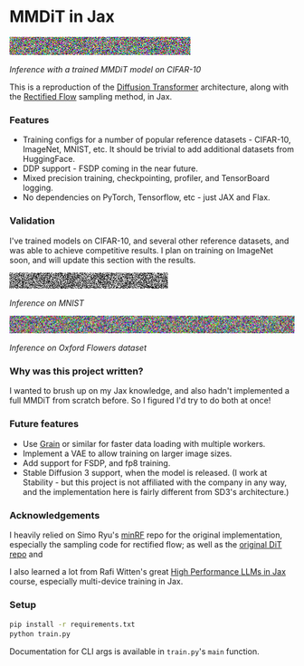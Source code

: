 # MMDiT in Jax

![](resources/cifar10_result.gif)

_Inference with a trained MMDiT model on CIFAR-10_

This is a reproduction of the [Diffusion Transformer](https://arxiv.org/abs/2212.09748) architecture, along with the [Rectified Flow](https://arxiv.org/abs/2209.03003) sampling method, in Jax. 

### Features

- Training configs for a number of popular reference datasets - CIFAR-10, ImageNet, MNIST, etc. It should be trivial to add additional datasets from HuggingFace.
- DDP support - FSDP coming in the near future.
- Mixed precision training, checkpointing, profiler, and TensorBoard logging.
- No dependencies on PyTorch, Tensorflow, etc - just JAX and Flax.

### Validation

I've trained models on CIFAR-10, and several other reference datasets, and was able to achieve competitive results. I plan on training on ImageNet soon, and will update this section with the results.

![](resources/mnist_result.gif)

_Inference on MNIST_

![](resources/flowers_result.gif)

_Inference on Oxford Flowers dataset_

### Why was this project written?

I wanted to brush up on my Jax knowledge, and also hadn't implemented a full MMDiT from scratch before. So I figured I'd try to do both at once!

### Future features

- Use [Grain](https://github.com/google/grain) or similar for faster data loading with multiple workers.
- Implement a VAE to allow training on larger image sizes.
- Add support for FSDP, and fp8 training.
- Stable Diffusion 3 support, when the model is released. (I work at Stability - but this project is not affiliated with the company in any way, and the implementation here is fairly different from SD3's architecture.)


### Acknowledgements

I heavily relied on Simo Ryu's [minRF](https://github.com/cloneofsimo/minRF) repo for the original implementation, especially the sampling code for rectified flow; as well as the [original DiT repo](https://github.com/facebookresearch/DiT) and 

I also learned a lot from Rafi Witten's great [High Performance LLMs in Jax](https://github.com/rwitten/HighPerfLLMs2024) course, especially multi-device training in Jax.

### Setup

```bash
pip install -r requirements.txt
python train.py
```

Documentation for CLI args is available in `train.py`'s `main` function.
